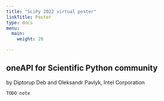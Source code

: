 ```yaml
---
title: "SciPy 2022 virtual poster"
linkTitle: Poster
type: docs
menu:
  main:
    weight: 20

---
```


## oneAPI for Scientific Python community
by Diptorup Deb and Oleksandr Pavlyk, Intel Corporation

```text
TODO note
```
